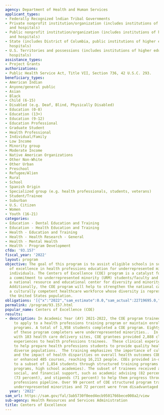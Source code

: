 ```yaml
---
agency: Department of Health and Human Services
applicant_types:
- Federally Recognized lndian Tribal Governments
- Private nonprofit institution/organization (includes institutions of higher education
  and hospitals)
- Public nonprofit institution/organization (includes institutions of higher education
  and hospitals)
- State (includes District of Columbia, public institutions of higher education and
  hospitals)
- U.S. Territories and possessions (includes institutions of higher education and
  hospitals)
assistance_types:
- Project Grants
authorizations:
- Public Health Service Act, Title VII, Section 736, 42 U.S.C. 293.
beneficiary_types:
- American Indian
- Anyone/general public
- Asian
- Black
- Child (6-15)
- Disabled (e.g. Deaf, Blind, Physically Disabled)
- Education (0-8)
- Education (13+)
- Education (9-12)
- Education Professional
- Graduate Student
- Health Professional
- Individual/Family
- Low Income
- Minority group
- Moderate Income
- Native American Organizations
- Other Non-White
- Other Urban
- Preschool
- Refugee/Alien
- Rural
- School
- Spanish Origin
- Specialized group (e.g. health professionals, students, veterans)
- Student/Trainee
- Suburban
- U.S. Citizen
- Women
- Youth (16-21)
categories:
- Education - Dental Education and Training
- Education - Health Education and Training
- Health - Education and Training
- Health - Health Research - General
- Health - Mental Health
- Health - Program Development
cfda: '93.157'
fiscal_year: '2022'
layout: program
objective: The goal of this program is to assist eligible schools in supporting programs
  of excellence in health professions education for underrepresented minority (URM)
  individuals. The Centers of Excellence (COE) program is a catalyst for institutionalizing
  a commitment to underrepresented minority (URM) students/faculty and to serve as
  a national resource and educational center for diversity and minority health issues.
  Additionally, the COE program will help to strengthen the national capacity to produce
  a culturally competent healthcare workforce whose diversity is representative of
  the United States population.
obligations: '[{"x":"2022","sam_estimate":0.0,"sam_actual":22719695.0,"usa_spending_actual":22655050.25},{"x":"2023","sam_estimate":25481353.0,"sam_actual":0.0,"usa_spending_actual":25976756.81},{"x":"2024","sam_estimate":36711000.0,"sam_actual":0.0,"usa_spending_actual":0.0}]'
permalink: /program/93.157.html
popular_name: Centers of Excellence (COE)
results:
- description: In Academic Year (AY) 2021-2022, the COE program trained 4,027 students
    to apply to a health professions training program or maintain enrollment in such
    programs. A total of 1,958 students completed a COE program. Eighty-nine percent
    of these program completers were underrepresented minorities..  In partnership
    with 183 health care delivery sites, COE grantees provided 2,888 clinical training
    experiences to health professions trainees.  These clinical experiences are designed
    to help prepare health professions students to provide quality health care to
    diverse populations.  The training emphasizes the importance of cultural competency
    and the impact of health disparities on overall health outcomes COEs developed
    or enhanced 485 courses, reaching 16,213 people. COEs provided in-depth support
    to a subset of 1,854 students through structured training programs (e.g., summer
    programs, high school academies). The subset of trainees received additional academic,
    social, and financial support, such as academic advising (82 percent), counseling
    (73 percent), and stipends (71 percent) to help them progress through the health
    professions pipeline. Over 99 percent of COE structured program trainees were
    underrepresented minorities and 72 percent were from disadvantaged backgrounds.
  year: '2022'
sam_url: https://sam.gov/fal/3ab5730f0eed4ecb9501766bece008a2/view
sub-agency: Health Resources and Services Administration
title: Centers of Excellence
---
```

